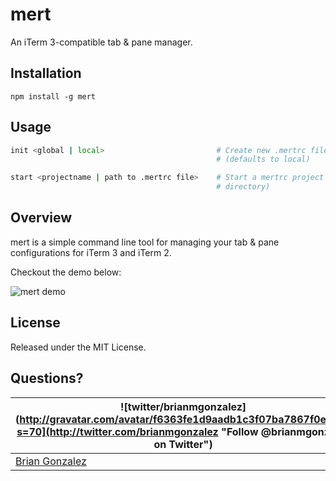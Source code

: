# mert

An iTerm 3-compatible tab & pane manager.

## Installation

```
npm install -g mert
```

## Usage

```bash
init <global | local>                         # Create new .mertrc file locally or in home dir
                                              # (defaults to local)

start <projectname | path to .mertrc file>    # Start a mertrc project (defaults to .mertc in current
                                              # directory)
```

## Overview

mert is a simple command line tool for managing your tab & pane configurations for iTerm 3
and iTerm 2.

Checkout the demo below:

![mert demo](https://cloud.githubusercontent.com/assets/659829/15803031/c0e7a9e0-2a7e-11e6-89f9-38704b28ecba.gif)

License
--------
Released under the MIT License.

Questions?
----------
| ![twitter/brianmgonzalez](http://gravatar.com/avatar/f6363fe1d9aadb1c3f07ba7867f0e854?s=70](http://twitter.com/brianmgonzalez "Follow @brianmgonzalez on Twitter") |
|---|
| [Brian Gonzalez](http://briangonzalez.org) |
